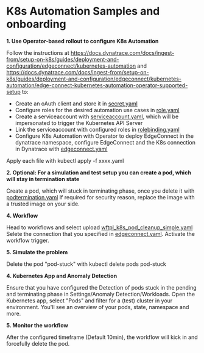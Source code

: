 # K8s Automation Samples and onboarding 


**1. Use Operator-based rollout to configure K8s Automation**

Follow the instructions at https://docs.dynatrace.com/docs/ingest-from/setup-on-k8s/guides/deployment-and-configuration/edgeconnect/kubernetes-automation and https://docs.dynatrace.com/docs/ingest-from/setup-on-k8s/guides/deployment-and-configuration/edgeconnect/kubernetes-automation/edge-connect-kubernetes-automation-operator-supported-setup to:
- Create an oAuth client and store it in [secret.yaml](/secret.yaml)
- Configure roles for the desired automation use cases in [role.yaml](/role.yaml)
- Create a serviceaccount with [serviceaccount.yaml](/serviceaccount.yaml), which will be impersonated to trigger the Kubernetes API Server
- Link the serviceaccount with configured roles in [rolebinding.yaml](/rolebinding.yaml)
- Configure K8s Automation with Operator to deploy EdgeConnect in the dynatrace namespace, configure EdgeConnect and the K8s connection in Dynatrace with [edgeconnect.yaml](/edgeconnect.yaml)

Apply each file with kubectl apply -f xxxx.yaml 

**2. Optional: For a simulation and test setup you can create a pod, which will stay in termination state**

Create a pod, which will stuck in terminating phase, once you delete it with [podtermination.yaml](/podtermination.yaml)
If required for security reason, replace the image with a trusted image on your side. 

**4. Workflow**

Head to workflows and select upload [wftpl_k8s_pod_cleanup_simple.yaml](/wftpl_k8s_pod_cleanup_simple.yaml)
Selete the connection that you specified in [edgeconnect.yaml](/edgeconnect.yaml). 
Activate the workflow trigger.

**5. Simulate the problem**

Delete the pod "pod-stuck" with kubectl delete pods pod-stuck

**4. Kubernetes App and Anomaly Detection**

Ensure that you have configured the Detection of pods stuck in the pending and terminating phase in Settings/Anomaly Detection/Workloads. 
Open the Kubernetes app, select "Pods" and filter for a (test) cluster in your environment. You'll see an overview of your pods, state, namespace and more. 

**5. Monitor the workflow**

After the configured timeframe (Default 10min), the workflow will kick in and forcefully delete the pod. 



  
